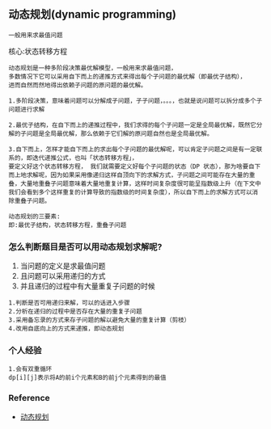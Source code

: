 ## 动态规划(dynamic programming)

```text
一般用来求最值问题
```

核心:状态转移方程
```text
动态规划是一种多阶段决策最优解模型，一般用来求最值问题，
多数情况下它可以采用自下而上的递推方式来得出每个子问题的最优解（即最优子结构），
进而自然而然地得出依赖子问题的原问题的最优解。

1.多阶段决策，意味着问题可以分解成子问题，子子问题，。。。，也就是说问题可以拆分成多个子问题进行求解

2.最优子结构，在自下而上的递推过程中，我们求得的每个子问题一定是全局最优解，既然它分解的子问题是全局最优解，那么依赖于它们解的原问题自然也是全局最优解。

3.自下而上，怎样才能自下而上的求出每个子问题的最优解呢，可以肯定子问题之间是有一定联系的，即迭代递推公式，也叫「状态转移方程」，
要定义好这个状态转移方程， 我们就需要定义好每个子问题的状态（DP 状态），那为啥要自下而上地求解呢，因为如果采用像递归这样自顶向下的求解方式，子问题之间可能存在大量的重叠，大量地重叠子问题意味着大量地重复计算，这样时间复杂度很可能呈指数级上升（在下文中我们会看到多个这样重复的计算导致的指数级的时间复杂度），所以自下而上的求解方式可以消除重叠子问题。

动态规划的三要素:
即:最优子结构，状态转移方程，重叠子问题
```

### 怎么判断题目是否可以用动态规划求解呢?

1. 当问题的定义是求最值问题
2. 且问题可以采用递归的方式
3. 并且递归的过程中有大量重复子问题的时候

```text
1.判断是否可用递归来解，可以的话进入步骤
2.分析在递归的过程中是否存在大量的重复子问题
3.采用备忘录的方式来存子问题的解以避免大量的重复计算（剪枝）
4.改用自底向上的方式来递推，即动态规划
```
### 个人经验
```text
1.会有双重循环
dp[i][j]表示将A的前i个元素和B的前j个元素得到的最值
```
### Reference

* [动态规划](https://www.cxyxiaowu.com/8536.html)
